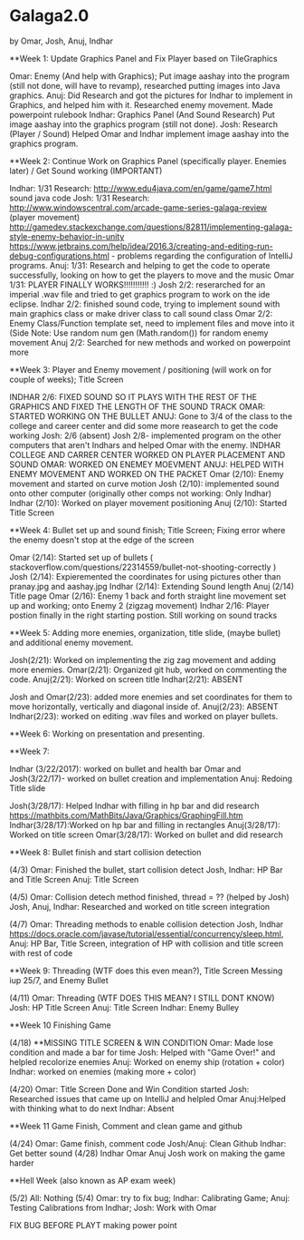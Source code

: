 # Galaga2.0
by Omar, Josh, Anuj, Indhar

**Week 1: Update Graphics Panel and Fix Player based on TileGraphics

Omar: Enemy (And help with Graphics); Put image aashay into the program (still not done, will have to revamp), researched putting images into Java graphics.
Anuj: Did Research and got the pictures for Indhar to implement in Graphics, and helped him with it. Researched enemy movement. Made powerpoint rulebook
Indhar: Graphics Panel (And Sound Research) Put image aashay into the graphics program (still not done).
Josh: Research (Player / Sound) Helped Omar and Indhar implement image aashay into the graphics program.

**Week 2: Continue Work on Graphics Panel (specifically player. Enemies later) / Get Sound working (IMPORTANT)

Indhar: 1/31 Research: http://www.edu4java.com/en/game/game7.html sound java code
Josh: 1/31 Research: http://www.windowscentral.com/arcade-game-series-galaga-review (player movement) http://gamedev.stackexchange.com/questions/82811/implementing-galaga-style-enemy-behavior-in-unity
https://www.jetbrains.com/help/idea/2016.3/creating-and-editing-run-debug-configurations.html - problems regarding the configuration of IntelliJ programs.
Anuj: 1/31: Research and helping to get the code to operate successfully, looking on how to get the players to move and the music
Omar 1/31: PLAYER FINALLY WORKS!!!!!!!!!!! :)
Josh 2/2: reserarched for an imperial .wav file and tried to get graphics program to work on the ide eclipse.
Indhar 2/2: finished sound code, trying to implement sound with main graphics class or make driver class to call sound class 
Omar 2/2: Enemy Class/Function template set, need to implement files and move into it (Side Note: Use random num gen (Math.random()) for random enemy movement
Anuj 2/2: Searched for new methods and worked on powerpoint more


**Week 3: Player and Enemy movement / positioning (will work on for couple of weeks); Title Screen


INDHAR 2/6: FIXED SOUND SO IT PLAYS WITH THE REST OF THE GRAPHICS AND FIXED THE LENGTH OF THE SOUND TRACK
OMAR: STARTED WORKING ON THE BULLET
ANUJ: Gone to 3/4 of the class to the college and career center and did some more reasearch to get the code working
Josh: 2/6 (absent) 
Josh 2/8- implemented program on the other computers that aren't Indhars and helped Omar with the enemy.
INDHAR COLLEGE AND CARRER CENTER WORKED ON PLAYER PLACEMENT AND SOUND
OMAR: WORKED ON ENEMEY MOEVMENT
ANUJ: HELPED WITH ENEMY MOVEMENT AND WORKED ON THE PACKET
Omar (2/10): Enemy movement and started on curve motion
Josh (2/10): implemented sound onto other computer (originally other comps not working: Only Indhar)
Indhar (2/10): Worked on player movement positioning
Anuj (2/10): Started Title Screen


**Week 4: Bullet set up and sound finish; Title Screen; Fixing error where the enemy doesn't stop at the edge of the screen


Omar (2/14): Started set up of bullets ( stackoverflow.com/questions/22314559/bullet-not-shooting-correctly )
Josh (2/14): Expieremented the coordinates for using pictures other than pranay.jpg and aashay.jpg
Indhar (2/14): Extending Sound length
Anuj (2/14) Title page
Omar (2/16): Enemy 1 back and forth straight line movement set up and working; onto Enemy 2 (zigzag movement)
Indhar 2/16: Player postion finally in the right starting postion. Still working on sound tracks


**Week 5: Adding more enemies, organization, title slide, (maybe bullet) and additional enemy movement.

Josh(2/21): Worked on implementing the zig zag movement and adding more enemies.
Omar(2/21): Organized git hub, worked on commenting the code.
Anuj(2/21): Worked on screen title
Indhar(2/21): ABSENT

Josh and Omar(2/23): added more enemies and set coordinates for them to move horizontally, vertically and diagonal inside of.
Anuj(2/23): ABSENT
Indhar(2/23): worked on editing .wav files and worked on player bullets.

**Week 6: Working on presentation and presenting.

**Week 7: 

Indhar (3/22/2017): worked on bullet and health bar
Omar and Josh(3/22/17)- worked on bullet creation and implementation
Anuj: Redoing Title slide

Josh(3/28/17): Helped Indhar with filling in hp bar and did research https://mathbits.com/MathBits/Java/Graphics/GraphingFill.htm
Indhar(3/28/17):Worked on hp bar and filling in rectangles
Anuj(3/28/17): Worked on title screen
Omar(3/28/17): Worked on bullet and did research

**Week 8: Bullet finish and start collision detection

(4/3)
Omar: Finished the bullet, start collision detect
Josh, Indhar: HP Bar and Title Screen
Anuj: Title Screen

(4/5)
Omar: Collision detech method finished, thread = ?? (helped by Josh)
Josh, Anuj, Indhar: Researched and worked on title screen integration

(4/7)
Omar: Threading methods to enable collision detection
Josh, Indhar https://docs.oracle.com/javase/tutorial/essential/concurrency/sleep.html, Anuj: HP Bar, Title Screen, integration of HP with collision and title screen with rest of code

**Week 9: Threading (WTF does this even mean?), Title Screen Messing iup 25/7, and Enemy Bullet

(4/11)
Omar: Threading (WTF DOES THIS MEAN? I STILL DONT KNOW)
Josh: HP Title Screen
Anuj: Title Screen
Indhar: Enemy Bulley

**Week 10 Finishing Game

(4/18)
**MISSING TITLE SCREEN & WIN CONDITION
Omar: Made lose condition and made a bar for time
Josh: Helped with "Game Over!" and helpled recolorize enemies
Anuj: Worked on enemy ship (rotation + color) 
Indhar: worked on enemies (making more + color)

(4/20)
Omar: Title Screen Done and Win Condition started
Josh: Researched issues that came up on IntelliJ and helpled Omar
Anuj:Helped with thinking what to do next
Indhar: Absent

**Week 11 Game Finish, Comment and clean game and github

(4/24)
Omar: Game finish, comment code
Josh/Anuj: Clean Github
Indhar: Get better sound
(4/28)
Indhar Omar Anuj Josh work on making the game harder

**Hell Week (also known as AP exam week)

(5/2) All: Nothing
(5/4) Omar: try to fix bug; Indhar: Calibrating Game; Anuj: Testing Calibrations from Indhar; Josh: Work with Omar

FIX BUG BEFORE PLAYT
making power point
